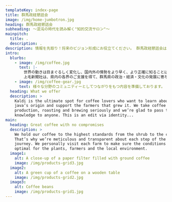 ```yaml
---
templateKey: index-page
title: 群馬政経懇話会
image: /img/home-jumbotron.jpg
heading: 群馬政経懇話会
subheading: 〜混沌の時代を読み解く"知的交流サロン"〜
mainpitch:
  title: .
  description: .
description: 情報を先取り！将来のビジョン形成にお役立てください。 群馬政経懇話会は、豊富な講師陣で良質な講演をお届けする"知的サロン"です。
intro:
  blurbs:
    - image: /img/coffee.jpg
      text: |-
        世界の動きは目まぐるしく変化し、国内外の情勢をより早く、より正確に知ることは一層重要視されています。
        上毛新聞社は、県内の各界のご支援を得て、群馬県の政治・経済・文化の発展に寄与するため、昭和43年4月に「群馬政経懇話会」を設立しました。
    - image: /img/coffee-gear.jpg
      text: 様々な分野のコミュニティーとしてつながりをもつ内容を準備しております。
  heading: What we offer
  description: >
    Kaldi is the ultimate spot for coffee lovers who want to learn about their
    java’s origin and support the farmers that grew it. We take coffee
    production, roasting and brewing seriously and we’re glad to pass that
    knowledge to anyone. This is an edit via identity...
main:
  heading: Great coffee with no compromises
  description: >
    We hold our coffee to the highest standards from the shrub to the cup.
    That’s why we’re meticulous and transparent about each step of the coffee’s
    journey. We personally visit each farm to make sure the conditions are
    optimal for the plants, farmers and the local environment.
  image1:
    alt: A close-up of a paper filter filled with ground coffee
    image: /img/products-grid3.jpg
  image2:
    alt: A green cup of a coffee on a wooden table
    image: /img/products-grid2.jpg
  image3:
    alt: Coffee beans
    image: /img/products-grid1.jpg
---
```


